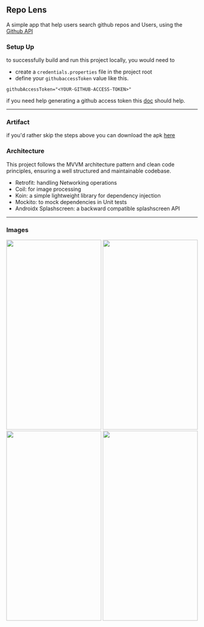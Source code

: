 ## Repo Lens

A simple app that help users search github repos and Users, using
the [Github API](https://docs.github.com/en/rest?apiVersion=2022-11-28)

### Setup Up

to successfully build and run this project locally, you would need to

- create a `credentials.properties` file in the project root
- define your `githubaccessToken` value like this.

```properties
githubAccessToken="<YOUR-GITHUB-ACCESS-TOKEN>"
```

if you need help generating a github access token
this [doc](https://docs.github.com/en/authentication/keeping-your-account-and-data-secure/managing-your-personal-access-tokens#creating-a-personal-access-token-classic)
should help.

-- --

### Artifact

if you'd rather skip the steps above you can download the
apk [here](https://drive.google.com/file/d/1d9pBRcxas1fe0NffhMe88_0Ci7wfg6yt/view?usp=sharing)

### Architecture

This project follows the MVVM architecture pattern and clean code principles, ensuring a well
structured and maintainable codebase.

- Retrofit: handling Networking operations
- Coil: for image processing
- Koin: a simple lightweight library for dependency injection
- Mockito: to mock dependencies in Unit tests
- Androidx Splashscreen: a backward compatible splashscreen API

-- --

### Images

<img src="https://github.com/user-attachments/assets/c27919c6-142e-4264-bbcc-5885a93f5339" width =250, height=500>
<img src="https://github.com/user-attachments/assets/af753abb-1031-492e-9423-80e4971b6923" width =250, height=500>
<img src="https://github.com/user-attachments/assets/b0eed79e-60b3-41ce-94a8-805d4c96efbe" width =250, height=500>
<img src="https://github.com/user-attachments/assets/65afd988-1e03-4284-adf7-155873bb7145" width =250, height=500>
